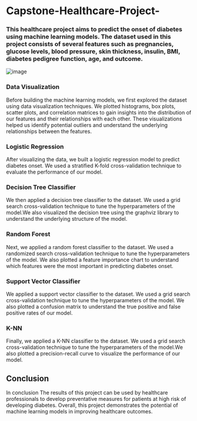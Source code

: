 # Capstone-Healthcare-Project-

### This healthcare project aims to predict the onset of diabetes using machine learning models. The dataset used in this project consists of several features such as pregnancies, glucose levels, blood pressure, skin thickness, insulin, BMI, diabetes pedigree function, age, and outcome.

![image](https://user-images.githubusercontent.com/112232080/231509728-a9771109-385e-4aab-936a-aa3128cfa45f.png)



### Data Visualization

Before building the machine learning models, we first explored the dataset using data visualization techniques. We plotted histograms, box plots, scatter plots, and correlation matrices to gain insights into the distribution of our features and their relationships with each other. These visualizations helped us identify potential outliers and understand the underlying relationships between the features.

### Logistic Regression

After visualizing the data, we built a logistic regression model to predict diabetes onset. We used a stratified K-fold cross-validation technique to evaluate the performance of our model.

### Decision Tree Classifier

We then applied a decision tree classifier to the dataset. We used a grid search cross-validation technique to tune the hyperparameters of the model.We also visualized the decision tree using the graphviz library to understand the underlying structure of the model.

### Random Forest
Next, we applied a random forest classifier to the dataset. We used a randomized search cross-validation technique to tune the hyperparameters of the model. We also plotted a feature importance chart to understand which features were the most important in predicting diabetes onset.

### Support Vector Classifier
We applied a support vector classifier to the dataset. We used a grid search cross-validation technique to tune the hyperparameters of the model. We also plotted a confusion matrix to understand the true positive and false positive rates of our model.

### K-NN
Finally, we applied a K-NN classifier to the dataset. We used a grid search cross-validation technique to tune the hyperparameters of the model.We also plotted a precision-recall curve to visualize the performance of our model.

## Conclusion
In conclusion The results of this project can be used by healthcare professionals to develop preventative measures for patients at high risk of developing diabetes. Overall, this project demonstrates the potential of machine learning models in improving healthcare outcomes.

